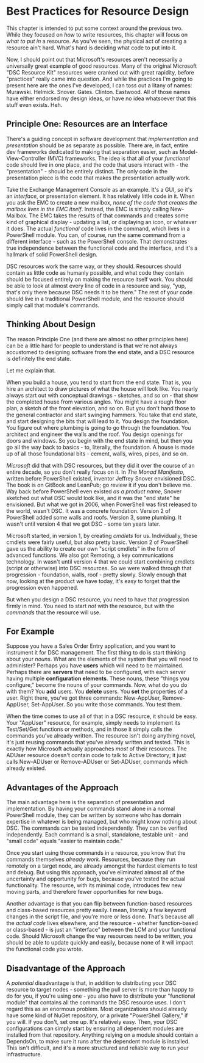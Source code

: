 # Best Practices for Resource Design
This chapter is intended to put some context around the previous two. While they focused on _how_ to write resources, this chapter will focus on _what to put in_ a resource. As you've seen, the physical act of creating a resource ain't hard. What's hard is deciding what code to put into it.

Now, I should point out that Microsoft's resources aren't necessarily a universally great example of good resources. Many of the original Microsoft "DSC Resource Kit" resources were cranked out with great rapidity, before "practices" really came into question. And while the practices I'm going to present here are the ones I've developed, I can toss out a litany of names: Murawski. Helmick. Snover. Gates. Clinton. Eastwood. All of those names have either endorsed my design ideas, or have no idea whatsoever that this stuff even exists. Heh.

## Principle One: Resources are an Interface
There's a guiding concept in software development that _implementation_ and _presentation_ should be as separate as possible. There are, in fact, entire dev frameworks dedicated to making that separation easier, such as Model-View-Controller (MVC) frameworks. The idea is that all of your _functional_ code should live in one place, and the code that users interact with - the "presentation" - should be entirely distinct. The only code in the presentation piece is the code that makes the presentation actually work.

Take the Exchange Management Console as an example. It's a GUI, so it's an _interface_, or presentation element. It has relatively little code in it. When you ask the EMC to create a new mailbox, _none of the code that creates the mailbox lives in the EMC itself_. Instead, the EMC is simply calling New-Mailbox. The EMC takes the results of that commands and creates some kind of graphical display - updating a list, or displaying an icon, or whatever it does. The actual _functional_ code lives in the command, which lives in a PowerShell module. You can, of course, run the same command from a different interface - such as the PowerShell console. That demonstrates true independence between the functional code and the interface, and it's a hallmark of solid PowerShell design.

DSC resources work the same way, or they should. Resources should contain as little code as humanly possible, and what code they contain should be focused entirely on making the resource itself work. You should be able to look at almost every line of code in a resource and say, "yup, that's only there because DSC needs it to be there." The rest of your code should live in a traditional PowerShell module, and the resource should simply call that module's commands.

## Thinking About Design
The reason Principle One (and there are almost no other principles here) can be a little hard for people to understand is that we're not always accustomed to designing software from the end state, and a DSC resource is definitely the end state.

Let me explain that.

When you build a house, you tend to start from the end state. That is, you hire an architect to draw pictures of what the house will look like. You nearly always start out with conceptual drawings - sketches, and so on - that show the completed house from various angles. You might have a rough floor plan, a sketch of the front elevation, and so on. But you don't hand those to the general contractor and start swinging hammers. You take that end state, and start designing the bits that will lead to it. You design the foundation. You figure out where plumbing is going to go through the foundation. You architect and engineer the walls and the roof. You design openings for doors and windows. So you begin with the end state in mind, but then you go all the way back to basics - to, literally, the foundation. A house is made up of all those foundational bits - cement, walls, wires, pipes, and so on.

_Microsoft_ did that with DSC resources, but they did it over the course of an entire decade, so you don't really focus on it. In _The Monad Manifesto_, written before PowerShell existed, inventor Jeffrey Snover envisioned DSC. The book is on GitBook and LeanPub; go review it if you don't believe me. Way back before PowerShell even existed _as a product name_, Snover sketched out what DSC would look like, and it was the "end state" he envisioned. But what we got in 2006, when PowerShell was first released to the world, wasn't DSC. It was a concrete foundation. Version 2 of PowerShell added some walls and roofs. Version 3, some plumbing. It wasn't until version 4 that we got DSC - some ten years later.

Microsoft started, in version 1, by creating _cmdlets_ for us. Individually, these cmdlets were fairly useful, but also pretty basic. Version 2 of PowerShell gave us the ability to create our own "script cmdlets" in the form of advanced functions. We also got Remoting, a key communications technology. In wasn't until version 4 that we could start combining cmdlets (script or otherwise) into DSC resources. So we were walked through that progression - foundation, walls, roof - pretty slowly. Slowly enough that now, looking at the product we have today, it's easy to forget that the progression even happened.

But when you design a DSC resource, you need to have that progression firmly in mind. You need to start _not_ with the resource, but with the _commands_ that the resource will use. 

## For Example
Suppose you have a Sales Order Entry application, and you want to instrument it for DSC management. The first thing to do is start thinking about your _nouns_. What are the elements of the system that you will need to administer? Perhaps you have **users** which will need to be maintained. Perhaps there are **servers** that need to be configured, with each server having multiple **configuration elements**. These nouns, these "things you configure," become the nouns of your commands. Now, what do you do with them? You **add** users. You **delete** users. You **set** the properties of a user. Right there, you've got three commands: New-AppUser, Remove-AppUser, Set-AppUser. So you write those commands. You test them. 

When the time comes to use all of that in a DSC resource, it should be easy. Your "AppUser" resource, for example, simply needs to implement its Test/Set/Get functions or methods, and in those it simply calls the commands you've already written. The resource isn't doing anything novel, it's just reusing commands that you've already written and tested. This is exactly how Microsoft actually approaches _most_ of their resources. The ADUser resource doesn't contain code to talk to Active Directory; it just calls New-ADUser or Remove-ADUser or Set-ADUser, commands which already existed.

## Advantages of the Approach
The main advantage here is the separation of presentation and implementation. By having your commands stand alone in a normal PowerShell module, they can be written by someone who has domain expertise in whatever is being managed, but who might know nothing about DSC. The commands can be tested independently. They can be verified independently. Each command is a small, standalone, testable unit - and "small code" equals "easier to maintain code." 

Once you start using those commands in a resource, you know that the commands themselves _already work_. Resources, because they run remotely on a target node, are already amongst the hardest elements to test and debug. But using this approach, you've eliminated almost all of the uncertainty and opportunity for bugs, because you've tested the actual functionality. The resource, with its minimal code, introduces few new moving parts, and therefore fewer opportunities for new bugs.

Another advantage is that you can flip between function-based resources and class-based resources pretty easily. I mean, literally a few keyword changes in the script file, and you're more or less done. That's because all the _actual code_ lives elsewhere, and the resource - whether function-based or class-based - is just an "interface" between the LCM and your functional code. Should Microsoft change the way resources need to be written, you should be able to update quickly and easily, because none of it will impact the functional code you wrote.

## Disadvantage of the Approach
A _potential_ disadvantage is that, in addition to distributing your DSC resource to target nodes - something the pull server is more than happy to do for you, if you're using one - you also have to distribute your "functional module" that contains all the commands the DSC resource uses. I don't regard this as an enormous problem. Most organizations should already have some kind of NuGet repository, or a private "PowerShell Gallery," if you will. If you don't, set one up. It's relatively easy. Then, your DSC configurations can simply start by ensuring all dependent modules are installed from that repository. Anything relying on a module should contain a DependsOn, to make sure it runs after the dependent module is installed. This isn't difficult, and it's a more structured and reliable way to run your infrastructure.


